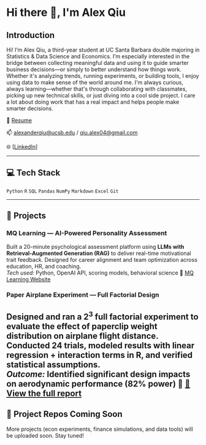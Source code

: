# Hi there 👋, I'm Alex Qiu

## Introduction

Hi! I’m Alex Qiu, a third-year student at UC Santa Barbara double majoring in Statistics & Data Science and Economics. I’m especially interested in the bridge between collecting meaningful data and using it to guide smarter business decisions—or simply to better understand how things work. Whether it's analyzing trends, running experiments, or building tools, I enjoy using data to make sense of the world around me. I'm always curious, always learning—whether that's through collaborating with classmates, picking up new technical skills, or just diving into a cool side project. I care a lot about doing work that has a real impact and helps people make smarter decisions.

📁 [Resume](./Alex%20Resume.pdf)  

📫 alexanderqiu@ucsb.edu  / qiu.alex04@gmail.com

🌐 [[LinkedIn](https://www.linkedin.com/in/alex-qiu-7b2151237/)]

---

## 💻 Tech Stack

`Python` `R` `SQL` `Pandas` `NumPy` `Markdown` `Excel` `Git`

---

## 🧩 Projects

### MQ Learning — AI-Powered Personality Assessment  
Built a 20-minute psychological assessment platform using **LLMs with Retrieval-Augmented Generation (RAG)** to deliver real-time motivational trait feedback. Designed for career alignment and team optimization across education, HR, and coaching.  
*Tech used:* Python, OpenAI API, scoring models, behavioral science
🔗 [MQ Learning Website](https://mq.equalearning.net/)

### Paper Airplane Experiment — Full Factorial Design  
Designed and ran a **$2^3$ full factorial experiment** to evaluate the effect of paperclip weight distribution on airplane flight distance. Conducted 24 trials, modeled results with linear regression + interaction terms in R, and verified statistical assumptions.  
*Outcome:* Identified significant design impacts on aerodynamic performance (82% power)
🔗 [📄 View the full report](./PaperAirplaneReport.pdf)
---

## 🔧 Project Repos Coming Soon  
More projects (econ experiments, finance simulations, and data tools) will be uploaded soon. Stay tuned!

